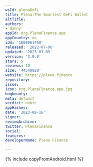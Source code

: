 ```yaml
---
wsId: plenaDefi
title: Plena:The Smartest DeFi Wallet
altTitle: 
authors:
- danny
appId: org.PlenaFinance.app
appCountry: us
idd: '1608061460'
released: '2022-07-06'
updated: '2023-03-09'
version: '2.0.0'
stars: 5
reviews: 10
size: '44540928'
website: https://plena.finance
repository: 
issue: 
icon: org.PlenaFinance.app.jpg
bugbounty: 
meta: defunct
verdict: nobtc
appHashes: 
date: '2023-08-16'
signer: 
reviewArchive: 
twitter: PlenaFinance
social: 
features: 
developerName: Plena Finance

---
```


{% include copyFromAndroid.html %}
